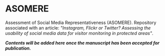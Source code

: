 # ASOMERE
Assessment of Social Media Representativeness (ASOMERE). Repository associated with an article: *"Instagram, Flickr or Twitter? Assessing the usability of social media data for visitor monitoring in protected areas"*.

_**Contents will be added here once the manuscript has been accepted for publication.**_


